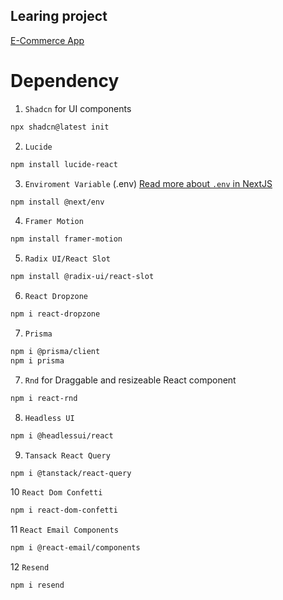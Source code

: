 ## Learing project

[E-Commerce App](https://www.youtube.com/watch?v=SG82Aqcaaa0)

# Dependency

1. `Shadcn` for UI components

```bash
npx shadcn@latest init
```

2. `Lucide`

```bash
npm install lucide-react
```

3. `Enviroment Variable` (.env)
   [Read more about `.env` in NextJS](https://nextjs.org/docs/pages/building-your-application/configuring/environment-variables)

```bash
npm install @next/env
```

4. `Framer Motion`

```bash
npm install framer-motion
```

5. `Radix UI/React Slot`

```bash
npm install @radix-ui/react-slot
```

6. `React Dropzone`

```bash
npm i react-dropzone
```

7. `Prisma`

```bash
npm i @prisma/client
npm i prisma
```

7. `Rnd` for Draggable and resizeable React component

```bash
npm i react-rnd
```

8. `Headless UI`

```bash
npm i @headlessui/react
```

9. `Tansack React Query`

```bash
npm i @tanstack/react-query
```

10 `React Dom Confetti`

```bash
npm i react-dom-confetti
```

11 `React Email Components`

```bash
npm i @react-email/components
```

12 `Resend`

```bash
npm i resend
```
